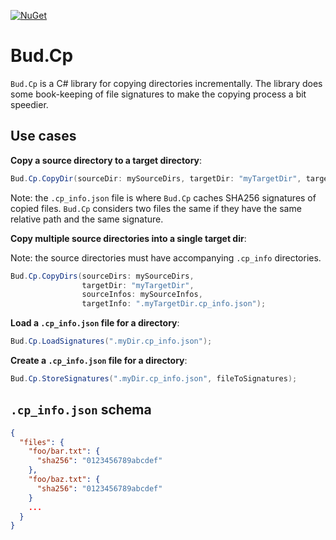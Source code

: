 [![NuGet](https://img.shields.io/nuget/v/Bud.Cp.svg)](https://www.nuget.org/packages/Bud.Cp/)



# Bud.Cp

`Bud.Cp` is a C# library for copying directories incrementally. The library does some book-keeping of file signatures to make the copying process a bit speedier.



## Use cases


__Copy a source directory to a target directory__:

```csharp
Bud.Cp.CopyDir(sourceDir: mySourceDirs, targetDir: "myTargetDir", targetInfo: ".myTargetDir.cp_info.json");
```

Note: the `.cp_info.json` file is where `Bud.Cp` caches SHA256 signatures of copied files. `Bud.Cp` considers two files the same if they have the same relative path and the same signature.


__Copy multiple source directories into a single target dir__:

Note: the source directories must have accompanying `.cp_info` directories.

```csharp
Bud.Cp.CopyDirs(sourceDirs: mySourceDirs,
                targetDir: "myTargetDir",
                sourceInfos: mySourceInfos,
                targetInfo: ".myTargetDir.cp_info.json");
```


__Load a `.cp_info.json` file for a directory__:

```csharp
Bud.Cp.LoadSignatures(".myDir.cp_info.json");
```


__Create a `.cp_info.json` file for a directory__:

```csharp
Bud.Cp.StoreSignatures(".myDir.cp_info.json", fileToSignatures);
```



## `.cp_info.json` schema

```json
{
  "files": {
    "foo/bar.txt": {
      "sha256": "0123456789abcdef"
    },
    "foo/baz.txt": {
      "sha256": "0123456789abcdef"
    }
    ...
  }
}
```